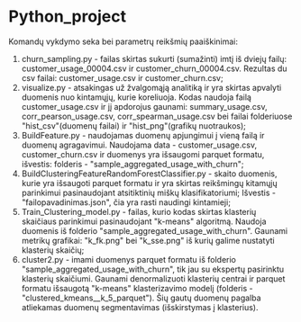 # Python_project

Komandų vykdymo seka bei parametrų reikšmių paaiškinimai:
1. churn_sampling.py - failas skirtas sukurti (sumažinti) imtį iš dviejų failų: customer_usage_00004.csv ir customer_churn_00004.csv. Rezultas du csv failai: customer_usage.csv ir customer_churn.csv;
2. visualize.py - atsakingas už žvalgomąją analitiką ir yra skirtas apvalyti duomenis nuo kintamųjų, kurie koreliuoja. Kodas naudoja failą customer_usage.csv ir jį apdorojus gaunami: summary_usage.csv, corr_pearson_usage.csv, corr_spearman_usage.csv bei failai folderiuose "hist_csv"(duomenų failai) ir "hist_png"(grafikų nuotraukos);
3. BuildFeature.py - naudojamas duomenų apjungimui į vieną failą ir duomenų agragavimui. Naudojama data - customer_usage.csv, customer_churn.csv ir duomenys yra išsaugomi parquet formatu, išvestis: folderis - "sample_aggregated_usage_with_churn";
4. BuildClusteringFeatureRandomForestClassifier.py - skaito duomenis, kurie yra išsaugoti parquet formatu ir yra skirtas reikšmingų kitamųjų parinkimui pasinaudojant atsitiktinių miškų klasifikatoriumi; Išvestis - "failopavadinimas.json", čia yra rasti naudingi kintamieji;
5. Train_Clustering_model.py - failas, kurio kodas skirtas klasterių skaičiaus parinkimui pasinaudojant "k-means" algoritmą. Naudoja duomenis iš folderio "sample_aggregated_usage_with_churn". Gaunami metrikų grafikai: "k_fk.png" bei "k_sse.png" iš kurių galime nustatyti klasterių skaičių;
6. cluster2.py - imami duomenys parquet formatu iš folderio "sample_aggregated_usage_with_churn", tik jau su ekspertų pasirinktu klasterių skaičiumi. Gaunami denormalizuoti klasterių centrai ir parquet formatu išsaugotą "k-means" klasterizavimo modelį (folderis - "clustered_kmeans__k_5_parquet"). Šių gautų duomenų pagalba atliekamas duomenų segmentavimas (išskirstymas į klasterius).
